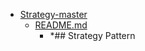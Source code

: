 - <a href = "E:\Node_projects\Node_Way\NBase\_Md\_Index\__Closer\_HPW\_Repos_HowProgrammingWorks_17_05_2020\Strategy-master\cat.Strategy-master\dir.Strategy-master.md">Strategy-master</a>
    - <a href = "E:\Node_projects\Node_Way\NBase\_Md\_Index\__Closer\_HPW\_Repos_HowProgrammingWorks_17_05_2020\Strategy-master\README.md">README.md</a>
        - *## Strategy Pattern
